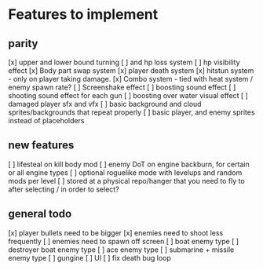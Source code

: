 # Features to implement

## parity

[x] upper and lower bound turning
    [ ] and hp loss system
[ ] hp visibility effect
[x] Body part swap system
[x] player death system
[x] hitstun system - only on player taking damage.
[x] Combo system - tied with heat system / enemy spawn rate?
[ ] Screenshake effect
[ ] boosting sound effect
[ ] shooting sound effect for each gun
[ ] boosting over water visual effect
[ ] damaged player sfx and vfx
[ ] basic background and cloud sprites/backgrounds that repeat properly
[ ] basic player, and enemy sprites instead of placeholders

## new features

[ ] lifesteal on kill body mod
[ ] enemy DoT on engine backburn, for certain or all engine types
[ ] optional roguelike mode with levelups and random mods per level
    [ ] stored at a physical repo/hanger that you need to fly to after selecting / in order to select?

## general todo

[x] player bullets need to be bigger
[x] enemies need to shoot less frequently
[ ] enemies need to spawn off screen
[ ] boat enemy type
[ ] destroyer boat enemy type
[ ] ace enemy type
[ ] submarine + missile enemy type
[ ] gungine
[ ] UI
[ ] fix death bug loop
